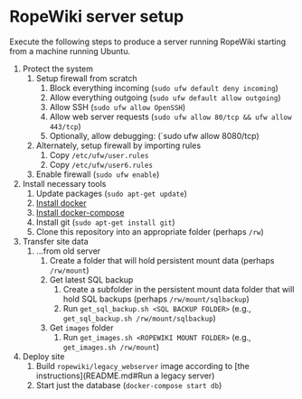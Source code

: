 # RopeWiki server setup

Execute the following steps to produce a server running RopeWiki starting from a machine running Ubuntu.

1. Protect the system
    1. Setup firewall from scratch
        1. Block everything incoming (`sudo ufw default deny incoming`)
        1. Allow everything outgoing (`sudo ufw default allow outgoing`)
        1. Allow SSH (`sudo ufw allow OpenSSH`)
        1. Allow web server requests (`sudo ufw allow 80/tcp && ufw allow 443/tcp`)
        1. Optionally, allow debugging: (`sudo ufw allow 8080/tcp)
    1. Alternately, setup firewall by importing rules
        1. Copy `/etc/ufw/user.rules`
        1. Copy `/etc/ufw/user6.rules`
    1. Enable firewall (`sudo ufw enable`)
1. Install necessary tools
    1. Update packages (`sudo apt-get update`)
    1. [Install docker](https://docs.docker.com/engine/install/ubuntu/#install-using-the-repository)
    1. [Install docker-compose](https://docs.docker.com/compose/install/#install-compose-on-linux-systems)
    1. Install git (`sudo apt-get install git`)
    1. Clone this repository into an appropriate folder (perhaps `/rw`)
1. Transfer site data
    1. ...from old server
        1. Create a folder that will hold persistent mount data (perhaps `/rw/mount`)
        1. Get latest SQL backup
            1. Create a subfolder in the persistent mount data folder that will hold SQL backups (perhaps `/rw/mount/sqlbackup`)
            1. Run `get_sql_backup.sh <SQL BACKUP FOLDER>` (e.g., `get_sql_backup.sh /rw/mount/sqlbackup`)
        1. Get `images` folder
            1. Run `get_images.sh <ROPEWIKI MOUNT FOLDER>` (e.g., `get_images.sh /rw/mount`)
1. Deploy site
    1. Build `ropewiki/legacy_webserver` image according to [the instructions](README.md#Run a legacy server)
    1. Start just the database (`docker-compose start db`)
